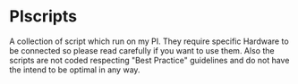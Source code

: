 # PIscripts
A collection of script which run on my PI. They require specific Hardware to be connected so please read carefully if you want to use them. Also the scripts are not coded respecting "Best Practice" guidelines and do not have the intend to be optimal in any way.
